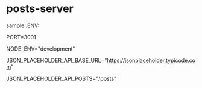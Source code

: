 ﻿# posts-server
sample .ENV:

PORT=3001

NODE_ENV="development"

JSON_PLACEHOLDER_API_BASE_URL="https://jsonplaceholder.typicode.com"

JSON_PLACEHOLDER_API_POSTS="/posts"
